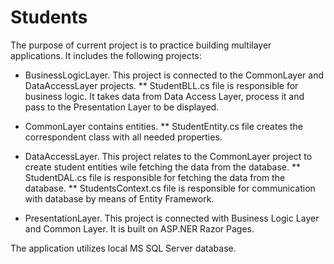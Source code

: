# Students

The purpose of current project is to practice building multilayer applications.
It includes the following projects:

* BusinessLogicLayer. This project is connected to the CommonLayer and DataAccessLayer projects.
** StudentBLL.cs file is responsible for business logic. It takes data from Data Access Layer, process it and pass to the Presentation Layer to be displayed.

* CommonLayer contains entities.
** StudentEntity.cs file creates the correspondent class with all needed properties.

* DataAccessLayer. This project relates to the CommonLayer project to create student entities wile fetching the data from the database.
** StudentDAL.cs file is responsible for fetching the data from the database.
** StudentsContext.cs file is responsible for communication with database by means of Entity Framework. 

* PresentationLayer. This project is connected with Business Logic Layer and Common Layer. It is built on ASP.NER Razor Pages.

The application utilizes local MS SQL Server database.